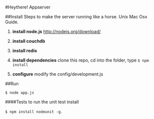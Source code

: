 #Heythere! Appserver



##Install
Steps to make the server running like a horse. Unix Mac Osx Guide.

1. __install node.js__ http://nodejs.org/download/

2. __install couchdb__

3. __install redis__

4. __install dependencies__
clone this repo, cd into the folder, type `$ npm install`

5. __configure__ modify the config/development.js

##Run

`$ node app.js`

####Tests
to run the unit test install 

`$ npm install nodeunit -g`.



